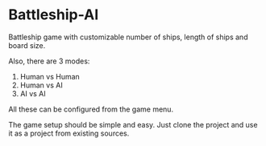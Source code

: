 # Battleship-AI

Battleship game with customizable number of ships, length of ships and board size.

Also, there are 3 modes:
1. Human vs Human
2. Human vs AI
3. AI vs AI

All these can be configured from the game menu.

The game setup should be simple and easy. Just clone the project and use it as a project from existing sources.
